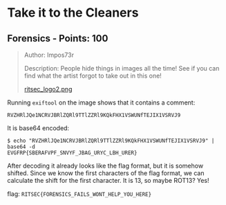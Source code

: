 # Take it to the Cleaners

## Forensics - Points: 100

> Author: Impos73r
>
> Description: People hide things in images all the time! See if you can find what the artist forgot to take out in this one!
>
> [ritsec_logo2.png](ritsec_logo2.png)
>

Running `exiftool` on the image shows that it contains a comment:

	RVZHRlJQe1NCRVJBRlZQRl9TTlZZRl9KQkFHX1VSWUNfTEJIX1VSRVJ9

It is base64 encoded:

	$ echo "RVZHRlJQe1NCRVJBRlZQRl9TTlZZRl9KQkFHX1VSWUNfTEJIX1VSRVJ9" | base64 -d
	EVGFRP{SBERAFVPF_SNVYF_JBAG_URYC_LBH_URER}

After decoding it already looks like the flag format, but it is somehow shifted. Since we know the first characters of the flag format, we can calculate the shift for the first character. It is 13, so maybe ROT13? Yes!

flag: `RITSEC{FORENSICS_FAILS_WONT_HELP_YOU_HERE}`